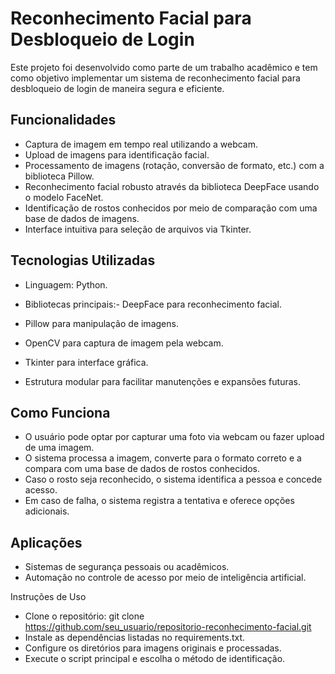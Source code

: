 
# Reconhecimento Facial para Desbloqueio de Login

Este projeto foi desenvolvido como parte de um trabalho acadêmico e tem como objetivo implementar um sistema de reconhecimento facial para desbloqueio de login de maneira segura e eficiente.

## Funcionalidades
- Captura de imagem em tempo real utilizando a webcam.
- Upload de imagens para identificação facial.
- Processamento de imagens (rotação, conversão de formato, etc.) com a biblioteca Pillow.
- Reconhecimento facial robusto através da biblioteca DeepFace usando o modelo FaceNet.
- Identificação de rostos conhecidos por meio de comparação com uma base de dados de imagens.
- Interface intuitiva para seleção de arquivos via Tkinter.

## Tecnologias Utilizadas
- Linguagem: Python.
- Bibliotecas principais:- DeepFace para reconhecimento facial.
- Pillow para manipulação de imagens.
- OpenCV para captura de imagem pela webcam.
- Tkinter para interface gráfica.

- Estrutura modular para facilitar manutenções e expansões futuras.

## Como Funciona
- O usuário pode optar por capturar uma foto via webcam ou fazer upload de uma imagem.
- O sistema processa a imagem, converte para o formato correto e a compara com uma base de dados de rostos conhecidos.
- Caso o rosto seja reconhecido, o sistema identifica a pessoa e concede acesso.
- Em caso de falha, o sistema registra a tentativa e oferece opções adicionais.

## Aplicações
- Sistemas de segurança pessoais ou acadêmicos.
- Automação no controle de acesso por meio de inteligência artificial.

Instruções de Uso
- Clone o repositório: git clone https://github.com/seu_usuario/repositorio-reconhecimento-facial.git
- Instale as dependências listadas no requirements.txt.
- Configure os diretórios para imagens originais e processadas.
- Execute o script principal e escolha o método de identificação.



